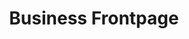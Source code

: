 ---
title:			"Business Frontpage"
slug:			business-frontpage
src:			/template-overviews/business-frontpage
categories:		template landing-pages unstyled
description:	"A business home page starter template for Bootstrap 3 featuring marketing boxes and a full width image header."
bump:			"A business home page template."
img-src:		/img/templates/business-frontpage.jpg
img-desc:		"Free Bootstrap Business Website Template"
layout:			template-overview

meta-title: "Business Frontpage - Bootstrap 3 Business Home Page Template"
meta-description: "A Bootstrap 3 home page template perfect for small business websites. All Start Bootstrap templates are free to use and open source."

features:
  - Full width image header with text overlay
  - Fixed top navigation menu
  - Call to action boxes
  - Three column marketing boxes with images

long-description: "Business Frontpage is a basic HTML starter template for creating a Bootstrap based website for a small business or other organization."

alt-version:		"no"
user-version:		"no"

redirect_from:
  - /business-frontpage/
  - /business-frontpage.php/
  - /templates/business-frontpage.html/
  - /downloads/business-frontpage.zip/
---